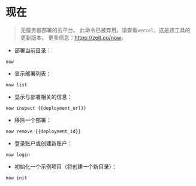 # 现在

> 无服务器部署的云平台。
> 此命令已被弃用。请查看`vercel`，这是该工具的更新版本。
> 更多信息：<https://zeit.co/now>。

- 部署当前目录：

`now`

- 显示部署列表：

`now list`

- 显示与部署相关的信息：

`now inspect {{deployment_url}}`

- 移除一个部署：

`now remove {{deployment_id}}`

- 登录账户或创建新账户：

`now login`

- 初始化一个示例项目（将创建一个新目录）：

`now init`